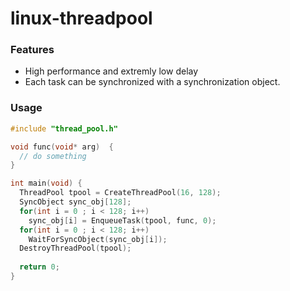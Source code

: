 
# linux-threadpool
### Features
- High performance and extremly low delay
- Each task can be synchronized with a synchronization object.

### Usage

```c
#include "thread_pool.h"

void func(void* arg)  {
  // do something
}

int main(void) {
  ThreadPool tpool = CreateThreadPool(16, 128);
  SyncObject sync_obj[128];
  for(int i = 0 ; i < 128; i++) 
    sync_obj[i] = EnqueueTask(tpool, func, 0);
  for(int i = 0 ; i < 128; i++) 
    WaitForSyncObject(sync_obj[i]);
  DestroyThreadPool(tpool);
	
  return 0;
}
```
